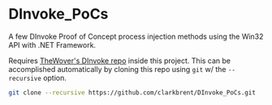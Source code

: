 # DInvoke_PoCs

A few DInvoke Proof of Concept process injection methods using the Win32 API with .NET Framework.

Requires [TheWover's DInvoke repo](https://github.com/TheWover/DInvoke) inside this project. This can be accomplished automatically by cloning this repo using `git` w/ the `--recursive` option. 

```sh
git clone --recursive https://github.com/clarkbrent/DInvoke_PoCs.git
```
